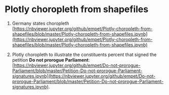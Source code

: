 # Plotly choropleth from shapefiles

1. Germany states choropleth [https://nbviewer.jupyter.org/github/empet/Plotly-choropleth-from-shapefiles/blob/master/Plotly-choropleth-from-shapefiles.ipynb](https://nbviewer.jupyter.org/github/empet/Plotly-choropleth-from-shapefiles/blob/master/Plotly-choropleth-from-shapefiles.ipynb)

2. Plotly choropleth to illustrate the constituents percent that signed the petition **Do not prorogue Parliament**:
[https://nbviewer.jupyter.org/github/empet/Do-not-prorogue-Parliament/blob/master/Petition-Do-not-prorogue-Parliament-signatures.ipynb](https://nbviewer.jupyter.org/github/empet/Do-not-prorogue-Parliament/blob/master/Petition-Do-not-prorogue-Parliament-signatures.ipynb).
